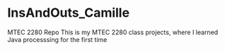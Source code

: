 # InsAndOuts_Camille
MTEC 2280 Repo
This is my MTEC 2280 class projects, where I learned Java processsing for the first time 
